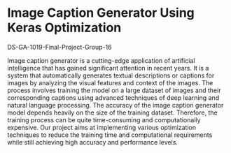 # Image Caption Generator Using Keras Optimization
DS-GA-1019-Final-Project-Group-16

Image caption generator is a cutting-edge application of artificial intelligence that has gained significant attention in recent years. It is a system that automatically generates textual descriptions or captions for images by analyzing the visual features and context of the images. The process involves training the model on a large dataset of images and their corresponding captions using advanced techniques of deep learning and natural language processing.
The accuracy of the image caption generator model depends heavily on the size of the training dataset. Therefore, the training process can be quite time-consuming and computationally expensive. Our project aims at implementing various optimization techniques to reduce the training time and computational requirements while still achieving high accuracy and performance levels.
